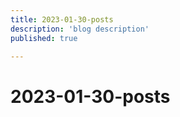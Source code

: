 ```yaml
---
title: 2023-01-30-posts
description: 'blog description'
published: true

---
```


# 2023-01-30-posts
